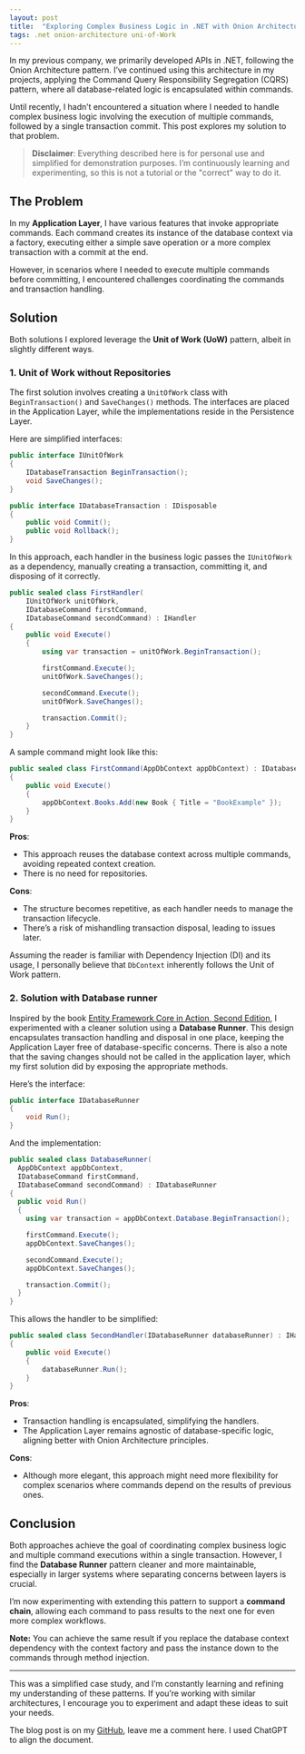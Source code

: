 ```yaml
---
layout: post
title:  "Exploring Complex Business Logic in .NET with Onion Architecture, CQRS, and Unit of Work"
tags: .net onion-architecture uni-of-Work
---
```


In my previous company, we primarily developed APIs in .NET, following the Onion Architecture pattern. I’ve continued using this architecture in my projects, applying the Command Query Responsibility Segregation (CQRS) pattern, where all database-related logic is encapsulated within commands. 

Until recently, I hadn’t encountered a situation where I needed to handle complex business logic involving the execution of multiple commands, followed by a single transaction commit. This post explores my solution to that problem.

> **Disclaimer**: Everything described here is for personal use and simplified for demonstration purposes. I’m continuously learning and experimenting, so this is not a tutorial or the "correct" way to do it.

## The Problem

In my **Application Layer**, I have various features that invoke appropriate commands. Each command creates its instance of the database context via a factory, executing either a simple save operation or a more complex transaction with a commit at the end. 

However, in scenarios where I needed to execute multiple commands before committing, I encountered challenges coordinating the commands and transaction handling. 

## Solution

Both solutions I explored leverage the **Unit of Work (UoW)** pattern, albeit in slightly different ways. 

### 1. Unit of Work without Repositories

The first solution involves creating a `UnitOfWork` class with `BeginTransaction()` and `SaveChanges()` methods. The interfaces are placed in the Application Layer, while the implementations reside in the Persistence Layer.

Here are simplified interfaces:

```csharp
public interface IUnitOfWork
{
    IDatabaseTransaction BeginTransaction();
    void SaveChanges();
}

public interface IDatabaseTransaction : IDisposable
{
    public void Commit();
    public void Rollback();
}
```

In this approach, each handler in the business logic passes the `IUnitOfWork` as a dependency, manually creating a transaction, committing it, and disposing of it correctly.

```csharp
public sealed class FirstHandler(
    IUnitOfWork unitOfWork,
    IDatabaseCommand firstCommand,
    IDatabaseCommand secondCommand) : IHandler
{
    public void Execute()
    {
        using var transaction = unitOfWork.BeginTransaction();

        firstCommand.Execute();
        unitOfWork.SaveChanges();

        secondCommand.Execute();
        unitOfWork.SaveChanges();

        transaction.Commit();
    }
}
```

   A sample command might look like this:

```csharp
public sealed class FirstCommand(AppDbContext appDbContext) : IDatabaseCommand
{
    public void Execute()
    {
        appDbContext.Books.Add(new Book { Title = "BookExample" });
    }
}
```

**Pros**:
- This approach reuses the database context across multiple commands, avoiding repeated context creation.
- There is no need for repositories.

**Cons**:
- The structure becomes repetitive, as each handler needs to manage the transaction lifecycle.
- There’s a risk of mishandling transaction disposal, leading to issues later.

Assuming the reader is familiar with Dependency Injection (DI) and its usage, I personally believe that `DbContext` inherently follows the Unit of Work pattern.

### 2. Solution with Database runner
Inspired by the book [Entity Framework Core in Action, Second Edition](https://www.manning.com/books/entity-framework-core-in-action-second-edition), I experimented with a cleaner solution using a **Database Runner**. This design encapsulates transaction handling and disposal in one place, keeping the Application Layer free of database-specific concerns. There is also a note that the saving changes should not be called in the application layer, which my first solution did by exposing the appropriate methods.

Here’s the interface:

```csharp
public interface IDatabaseRunner
{
    void Run();
}
```

And the implementation:

```csharp
public sealed class DatabaseRunner(
  AppDbContext appDbContext, 
  IDatabaseCommand firstCommand, 
  IDatabaseCommand secondCommand) : IDatabaseRunner
{
  public void Run()
  {
    using var transaction = appDbContext.Database.BeginTransaction();

    firstCommand.Execute();
    appDbContext.SaveChanges();

    secondCommand.Execute();
    appDbContext.SaveChanges();

    transaction.Commit();
  }
}
```
    
This allows the handler to be simplified:

```csharp
public sealed class SecondHandler(IDatabaseRunner databaseRunner) : IHandler
{
    public void Execute()
    {
        databaseRunner.Run();
    }
}
```

**Pros**:
- Transaction handling is encapsulated, simplifying the handlers.
- The Application Layer remains agnostic of database-specific logic, aligning better with Onion Architecture principles.

**Cons**:
- Although more elegant, this approach might need more flexibility for complex scenarios where commands depend on the results of previous ones.

## Conclusion

Both approaches achieve the goal of coordinating complex business logic and multiple command executions within a single transaction. However, I find the **Database Runner** pattern cleaner and more maintainable, especially in larger systems where separating concerns between layers is crucial. 

I’m now experimenting with extending this pattern to support a **command chain**, allowing each command to pass results to the next one for even more complex workflows.

**Note:** You can achieve the same result if you replace the database context dependency with the context factory and pass the instance down to the commands through method injection.

---

This was a simplified case study, and I’m constantly learning and refining my understanding of these patterns. If you’re working with similar architectures, I encourage you to experiment and adapt these ideas to suit your needs.

The blog post is on my [GitHub](https://github.com/DominikTher/dominikther.github.io), leave me a comment here. I used ChatGPT to align the document.
